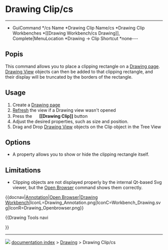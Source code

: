 # Drawing Clip/cs
---
- GuiCommand   */cs   Name   *Drawing Clip   Name/cs   *Drawing Clip   Workbenches   *[[Drawing Workbench/cs   Drawing]], Complete|MenuLocation   *Drawing → Clip   Shortcut   *none---

## Popis

This command allows you to place a clipping rectangle on a [Drawing page](Drawing_Landscape_A3.md). [Drawing View](Drawing_View.md) objects can then be added to that clipping rectangle, and their display will be truncated by the borders of the rectangle.

## Usage

1.  Create a [Drawing page](Drawing_Landscape_A3.md)
2.  [Refresh](Std_Refresh.md) the view if a Drawing view wasn\'t opened
3.  Press the **<img src="images/Drawing_Clip.png" width=16px> [[Drawing Clip]]** button
4.  Adjust the desired properties, such as size and position.
5.  Drag and Drop [Drawing View](Drawing_View.md) objects on the Clip object in the Tree View

## Options

-   A property allows you to show or hide the clipping rectangle itself.

## Limitations

-   Clipping objects are not displayed properly by the internal Qt-based Svg viewer, but the [Open Browser](Drawing_Openbrowser.md) command shows them correctly.


{{docnav|[Annotation](Drawing_Annotation.md)|[Open Browser](Drawing_Openbrowser.md)|[Drawing Workbench](Drawing_Workbench.md)|IconL=Drawing_Annotation.png|IconC=Workbench_Drawing.svg|IconR=Drawing_Openbrowser.png}}


{{Drawing Tools navi

}}



---
![](images/Right_arrow.png) [documentation index](../README.md) > [Drawing](Category_Drawing.md) > Drawing Clip/cs
